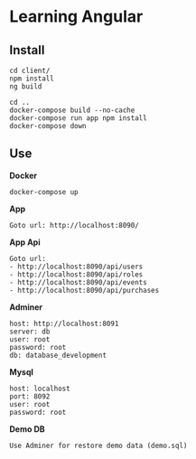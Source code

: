# Learning Angular



## Install
``` 
cd client/
npm install
ng build 

cd ..
docker-compose build --no-cache
docker-compose run app npm install
docker-compose down
```

## Use

**Docker**
``` 
docker-compose up
``` 

**App**
``` 
Goto url: http://localhost:8090/
``` 

**App Api**
``` 
Goto url:
- http://localhost:8090/api/users
- http://localhost:8090/api/roles
- http://localhost:8090/api/events
- http://localhost:8090/api/purchases
``` 

**Adminer**
```
host: http://localhost:8091
server: db
user: root
password: root
db: database_development
```

**Mysql**
``` 
host: localhost
port: 8092
user: root
password: root
```

**Demo DB**
```
Use Adminer for restore demo data (demo.sql)
```

